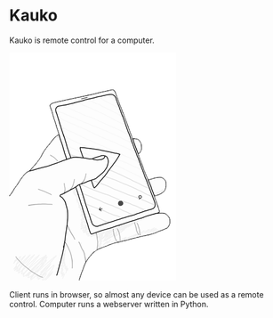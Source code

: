 Kauko
=====

Kauko is remote control for a computer.

![LOGO](https://github.com/kimmobrunfeldt/kauko/raw/master/static/img/kauko.png)

Client runs in browser, so almost any device can be used as a remote control. Computer runs a webserver written in Python.
